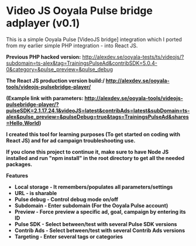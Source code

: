 <h1>Video JS Ooyala Pulse bridge adplayer (v0.1)</h1>

This is a simple Ooyala Pulse [VideoJS bridge] integration which I ported from my earlier simple PHP integration - into React JS.

<b>Previous PHP hacked version:</b> http://alexdev.se/ooyala-tests/ts/videojs/?subdomain=ts-alex&tag=TrainingsPulseAd&contribSDK=5.0.4-0&category=&pulse_preview=&pulse_debug

<b>The React JS production version build:/<b>
http://alexdev.se/ooyala-tools/videojs-pulsebridge-player/

(Example link with parameters: http://alexdev.se/ooyala-tools/videojs-pulsebridge-player/?pulseSDK=2.1.17.24.1&videoJS=latest&contribAds=latest&subDomain=ts-alex&pulse_preview=&pulseDebug=true&tags=TrainingsPulseAd&shares=Hello,World)

I created this tool for learning purposes (To get started on coding with React JS) and for ad campaign troubleshooting use.

If you clone this project to continue it, make sure to have Node JS installed and run "npm install" in the root directory to get all the needed packages.

<b>Features</b>
<ul>
<li>Local storage - It remembers/populates all parameters/settings</li>
<li>URL - is sharable</li>
<li>Pulse debug - Control debug mode on/off</li>
<li>Subdomain - Enter subdomain (For the Ooyala Pulse account)</li>
<li>Preview - Force preview a specific ad, goal, campaign by entering its ID</li>
<li>Pulse SDK - Select between/test with several Pulse SDK versions</li>
<li>Contrib Ads - Select between/test with several Contrib Ads versions</li>
<li>Targeting - Enter several tags or categories</li>
</ul>
